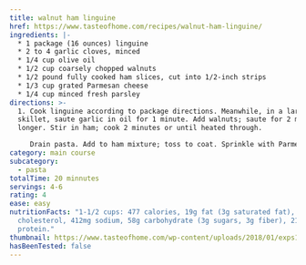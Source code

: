 ```yaml
---
title: walnut ham linguine
href: https://www.tasteofhome.com/recipes/walnut-ham-linguine/
ingredients: |-
  * 1 package (16 ounces) linguine
  * 2 to 4 garlic cloves, minced
  * 1/4 cup olive oil
  * 1/2 cup coarsely chopped walnuts
  * 1/2 pound fully cooked ham slices, cut into 1/2-inch strips
  * 1/3 cup grated Parmesan cheese
  * 1/4 cup minced fresh parsley
directions: >-
  1. Cook linguine according to package directions. Meanwhile, in a large
  skillet, saute garlic in oil for 1 minute. Add walnuts; saute for 2 minutes
  longer. Stir in ham; cook 2 minutes or until heated through.

     Drain pasta. Add to ham mixture; toss to coat. Sprinkle with Parmesan and parsley.
category: main course
subcategory:
  - pasta
totalTime: 20 minnutes
servings: 4-6
rating: 4
ease: easy
nutritionFacts: "1-1/2 cups: 477 calories, 19g fat (3g saturated fat), 17mg
  cholesterol, 412mg sodium, 58g carbohydrate (3g sugars, 3g fiber), 21g
  protein."
thumbnail: https://www.tasteofhome.com/wp-content/uploads/2018/01/exps12226_TH10112C9.jpg
hasBeenTested: false
---
```


